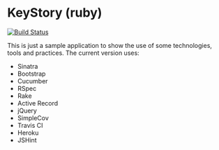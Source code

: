 KeyStory (ruby)
==================
[![Build Status](https://secure.travis-ci.org/nicopaez/keystore-ruby.png?branch=master)](http://travis-ci.org/nicopaez/keystore-ruby)

This is just a sample application to show the use of some technologies, tools and practices.
The current version uses:

* Sinatra
* Bootstrap
* Cucumber
* RSpec
* Rake
* Active Record
* jQuery
* SimpleCov
* Travis CI
* Heroku
* JSHint


